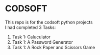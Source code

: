 # CODSOFT
This repo is for the codsoft python projects
<br>
I had completed 3 Tasks: 
<ol>
<li>Task 1: Caluculator </li>
<li>Task 1: A Password Generator </li>
<li>Task 1: A Rock Paper and Scissors Game </li>
</ol>
